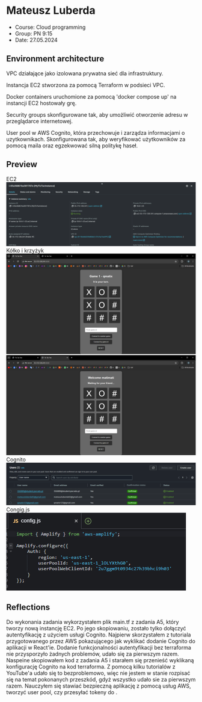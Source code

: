 # Mateusz Luberda

- Course: Cloud programming
- Group: PN 9:15
- Date: 27.05.2024

## Environment architecture

VPC działające jako izolowana prywatna sieć dla infrastruktury.

Instancja EC2 stworzona za pomocą Terraform w podsieci VPC.

Docker containers uruchomione za pomocą 'docker compose up' na instancji EC2 hostowały grę.

Security groups skonfigurowane tak, aby umożliwić otworzenie adresu w przeglądarce internetowej.

User pool w AWS Cognito, która przechowuje i zarządza informacjami o uzytkownikach. Skonfigurowana tak, aby weryfikować użytkowników za pomocą maila oraz egzekwować silną politykę haseł.

## Preview

EC2
![EC2](images/ec2.png)
Kółko i krzyżyk
![App running](images/game1.png)
![App running](images/game2.png)
Cognito
![Cognito](images/cognito.png)
Congig.js
![Config.js](images/config.png)

## Reflections
Do wykonania zadania wykorzystałem plik main.tf z zadania A5, który tworzy nową instancję EC2. Po jego skopiowaniu, zostało tylko dołączyć autentyfikację z użyciem usługi Cognito. Najpierw skorzystałem z tutoriala przygotowanego przez AWS pokazującego jak wyklikać dodanie Cognito do aplikacji w React'ie. Dodanie funkcjonalności autentyfikacji bez terraforma nie przysporzyło żadnych problemów, udało się za pierwszym razem. Naspeine skopiowałem kod z zadania A5 i starałem się przenieść wyklikaną konfigurację Cognito na kod terraforma. Z pomocą kilku tutorialów z YouTube'a udało się to bezproblemowo, więc nie jestem w stanie rozpisać się na temat pokonanych przeszkód, gdyż wszystko udało sie za pierwszym razem. Nauczyłem się stawiać bezpieczną aplikację z pomocą usług AWS, tworzyć user pool, czy przesyłać tokeny do .
